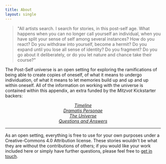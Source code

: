 ```yaml
---
title: About
layout: single
---
```


<style>
ul {
    list-style-type: none;
    width: 100%;
    text-align: center;
    text-indent: 0;
    margin: 0;
    padding: 0;
    font-style: italic;
}
</style>

> "All artists search. I search for stories, in this post-self age. What happens when you can no longer call yourself an individual, when you have split your sense of self among several instances? How do you react? Do you withdraw into yourself, become a hermit? Do you expand until you lose all sense of identity? Do you fragment? Do you go about it deliberately, or do you let nature and chance take their course?"

The Post-Self universe is an open setting for exploring the ramifications of being able to create copies of oneself, of what it means to undergo individuation, of what it means to let memories build up and up and up within oneself. All of the information on working with the universe is contained within this appendix, an extra funded by the *Mitzvot* Kickstarter backers:

* [Timeline](timeline)
* [Dramatis Personae](characters)
* [The Universe](universe)
* [Questions and Answers](questions)

-----

As an open setting, everything is free to use for your own purposes under a Creative-Commons 4.0 Attribution license. These stories wouldn't be what they are without the contributions of others; if you would like your work included here or simply have further questions, please feel free to [get in touch](https://makyo.is).
